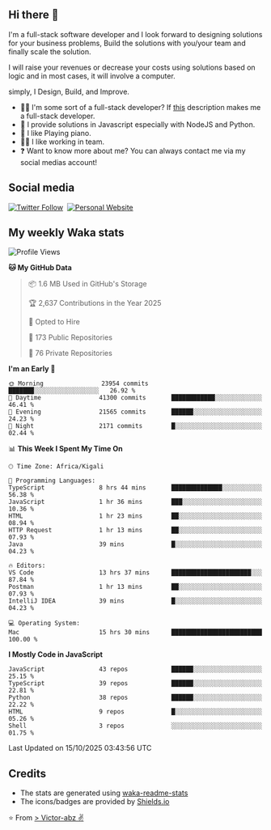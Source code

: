 ## Hi there 👋
I'm a full-stack software developer and I look forward to designing solutions for your business problems, Build the solutions with you/your team and finally scale the solution.

I will raise your revenues or decrease your costs using solutions based on logic and in most cases, it will involve a computer.

simply, I Design, Build, and Improve.

- 👨‍💻 I'm some sort of a full-stack developer? If [this](https://www.w3schools.com/whatis/whatis_fullstack.asp) description makes me a full-stack developer.
- 🌱 I provide solutions in Javascript especially with NodeJS and Python. 
- 🎹 I like Playing piano.
- 👯‍♀️ I like working in team.
- ❓ Want to know more about me? You can always contact me via my social medias account!

## Social media
[![Twitter Follow](https://img.shields.io/twitter/follow/vicky_abz?color=%231DA1F2&label=Twitter&style=for-the-badge&logo=twitter&logoColor=ffffff)](https://twitter.com/vicky_abz)
‎‎ [![Personal Website](https://img.shields.io/static/v1?label=visit&message=victor-abz.com&color=%235F021F&style=for-the-badge)](https://victor-abz.com/)

## My weekly Waka stats
<!--START_SECTION:waka-->
![Profile Views](http://img.shields.io/badge/Profile%20Views-0-blue)

**🐱 My GitHub Data** 

> 📦 1.6 MB Used in GitHub's Storage 
 > 
> 🏆 2,637 Contributions in the Year 2025
 > 
> 💼 Opted to Hire
 > 
> 📜 173 Public Repositories 
 > 
> 🔑 76 Private Repositories 
 > 
**I'm an Early 🐤** 

```text
🌞 Morning                23954 commits       ███████░░░░░░░░░░░░░░░░░░   26.92 % 
🌆 Daytime                41300 commits       ████████████░░░░░░░░░░░░░   46.41 % 
🌃 Evening                21565 commits       ██████░░░░░░░░░░░░░░░░░░░   24.23 % 
🌙 Night                  2171 commits        █░░░░░░░░░░░░░░░░░░░░░░░░   02.44 % 
```


📊 **This Week I Spent My Time On** 

```text
🕑︎ Time Zone: Africa/Kigali

💬 Programming Languages: 
TypeScript               8 hrs 44 mins       ██████████████░░░░░░░░░░░   56.38 % 
JavaScript               1 hr 36 mins        ███░░░░░░░░░░░░░░░░░░░░░░   10.36 % 
HTML                     1 hr 23 mins        ██░░░░░░░░░░░░░░░░░░░░░░░   08.94 % 
HTTP Request             1 hr 13 mins        ██░░░░░░░░░░░░░░░░░░░░░░░   07.93 % 
Java                     39 mins             █░░░░░░░░░░░░░░░░░░░░░░░░   04.23 % 

🔥 Editors: 
VS Code                  13 hrs 37 mins      ██████████████████████░░░   87.84 % 
Postman                  1 hr 13 mins        ██░░░░░░░░░░░░░░░░░░░░░░░   07.93 % 
IntelliJ IDEA            39 mins             █░░░░░░░░░░░░░░░░░░░░░░░░   04.23 % 

💻 Operating System: 
Mac                      15 hrs 30 mins      █████████████████████████   100.00 % 
```

**I Mostly Code in JavaScript** 

```text
JavaScript               43 repos            ██████░░░░░░░░░░░░░░░░░░░   25.15 % 
TypeScript               39 repos            ██████░░░░░░░░░░░░░░░░░░░   22.81 % 
Python                   38 repos            ██████░░░░░░░░░░░░░░░░░░░   22.22 % 
HTML                     9 repos             █░░░░░░░░░░░░░░░░░░░░░░░░   05.26 % 
Shell                    3 repos             ░░░░░░░░░░░░░░░░░░░░░░░░░   01.75 % 
```




 Last Updated on 15/10/2025 03:43:56 UTC
<!--END_SECTION:waka-->

## Credits
- The stats are generated using [waka-readme-stats](https://github.com/anmol098/waka-readme-stats)
- The icons/badges are provided by [Shields.io](https://shields.io/)

⭐️ From [> Victor-abz ✌](https://victor-abz.com/)
